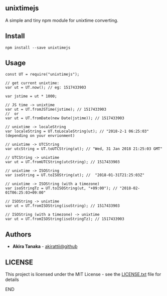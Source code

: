 ## unixtimejs

A simple and tiny npm module for unixtime converting.

## Install

```
npm install --save unixtimejs
```

## Usage

```
const UT = require("unixtimejs");

// get current unixtime:
var ut = UT.now(); // eg: 1517433903

var jstime = ut * 1000;

// JS time -> unixtime
var ut = UT.fromJSTime(jstime); // 1517433903
//  or
var ut = UT.fromDate(new Date(jstime)); // 1517433903

// unixtime -> localeString
var localeString = UT.toLocaleString(ut); // "2018-2-1 06:25:03" (depending on your envrionment)

// unixtime -> UTCString
var utcString = UT.toUTCString(ut); // "Wed, 31 Jan 2018 21:25:03 GMT"

// UTCString -> unixtime
var ut = UT.fromUTCString(utcString); // 1517433903

// unixtime -> ISOString
var isoString = UT.toISOString(ut); //  "2018-01-31T21:25:03Z"

// unixtime -> ISOString (with a timezone)
var isoStringTz = UT.toISOString(ut, "+09:00"); // "2018-02-01T06:25:03+09:00"

// ISOString -> unixtime
var ut = UT.fromISOString(isoString); // 1517433903

// ISOString (with a timezone) -> unixtime
var ut = UT.fromISOString(isoStringTz); // 1517433903

```

## Authors

- **Akira Tanaka** - [akirattii@github](https://github.com/akirattii)

## LICENSE

This project is licensed under the MIT License - see the [LICENSE.txt](./LICENSE.txt) file for details


END